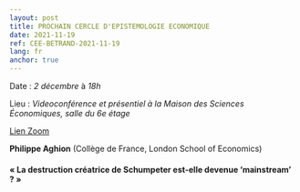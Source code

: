 ```yaml
---
layout: post
title: PROCHAIN CERCLE D'EPISTEMOLOGIE ECONOMIQUE
date: 2021-11-19
ref: CEE-BETRAND-2021-11-19
lang: fr
anchor: true
---
```


<i class="fas fa-table"></i> Date : _2 décembre_ à _18h_

<i class="fas fa-map-marked"></i> Lieu : _Videoconférence et présentiel à la Maison des Sciences Économiques, salle du 6e étage_

<i class="fas fa-video"></i> [Lien Zoom]( https://zoom.univ-paris1.fr/j/96444769746?pwd=Y05YU21KZWtYb1ZBMUhjWFBoeWhQZz09)

**Philippe Aghion** (Collège de France, London School of Economics)

####  « La destruction créatrice de Schumpeter est-elle devenue ‘mainstream’ ? »
